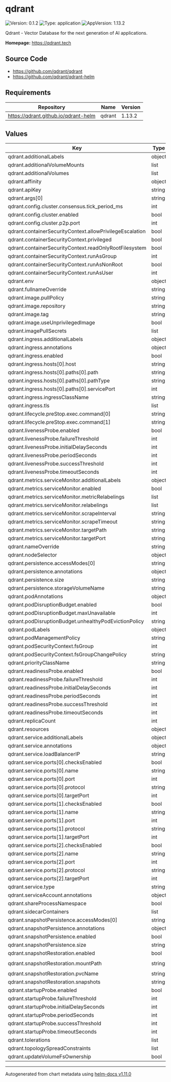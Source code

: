 # qdrant

![Version: 0.1.2](https://img.shields.io/badge/Version-0.1.2-informational?style=flat-square) ![Type: application](https://img.shields.io/badge/Type-application-informational?style=flat-square) ![AppVersion: 1.13.2](https://img.shields.io/badge/AppVersion-1.13.2-informational?style=flat-square)

Qdrant - Vector Database for the next generation of AI applications.

**Homepage:** <https://qdrant.tech>

## Source Code

* <https://github.com/qdrant/qdrant>
* <https://github.com/qdrant/qdrant-helm>

## Requirements

| Repository | Name | Version |
|------------|------|---------|
| https://qdrant.github.io/qdrant-helm | qdrant | 1.13.2 |

## Values

| Key | Type | Default | Description |
|-----|------|---------|-------------|
| qdrant.additionalLabels | object | `{}` |  |
| qdrant.additionalVolumeMounts | list | `[]` |  |
| qdrant.additionalVolumes | list | `[]` |  |
| qdrant.affinity | object | `{}` |  |
| qdrant.apiKey | string | `""` |  |
| qdrant.args[0] | string | `"./config/initialize.sh"` |  |
| qdrant.config.cluster.consensus.tick_period_ms | int | `100` |  |
| qdrant.config.cluster.enabled | bool | `true` |  |
| qdrant.config.cluster.p2p.port | int | `6335` |  |
| qdrant.containerSecurityContext.allowPrivilegeEscalation | bool | `false` |  |
| qdrant.containerSecurityContext.privileged | bool | `false` |  |
| qdrant.containerSecurityContext.readOnlyRootFilesystem | bool | `true` |  |
| qdrant.containerSecurityContext.runAsGroup | int | `2000` |  |
| qdrant.containerSecurityContext.runAsNonRoot | bool | `true` |  |
| qdrant.containerSecurityContext.runAsUser | int | `1000` |  |
| qdrant.env | object | `{}` |  |
| qdrant.fullnameOverride | string | `"qdrant"` |  |
| qdrant.image.pullPolicy | string | `"IfNotPresent"` |  |
| qdrant.image.repository | string | `"docker.io/qdrant/qdrant"` |  |
| qdrant.image.tag | string | `"v1.13.2-gpu-nvidia"` |  |
| qdrant.image.useUnprivilegedImage | bool | `false` |  |
| qdrant.imagePullSecrets | list | `[]` |  |
| qdrant.ingress.additionalLabels | object | `{}` |  |
| qdrant.ingress.annotations | object | `{}` |  |
| qdrant.ingress.enabled | bool | `false` |  |
| qdrant.ingress.hosts[0].host | string | `"example.com"` |  |
| qdrant.ingress.hosts[0].paths[0].path | string | `"/"` |  |
| qdrant.ingress.hosts[0].paths[0].pathType | string | `"Prefix"` |  |
| qdrant.ingress.hosts[0].paths[0].servicePort | int | `6333` |  |
| qdrant.ingress.ingressClassName | string | `""` |  |
| qdrant.ingress.tls | list | `[]` |  |
| qdrant.lifecycle.preStop.exec.command[0] | string | `"sleep"` |  |
| qdrant.lifecycle.preStop.exec.command[1] | string | `"3"` |  |
| qdrant.livenessProbe.enabled | bool | `false` |  |
| qdrant.livenessProbe.failureThreshold | int | `6` |  |
| qdrant.livenessProbe.initialDelaySeconds | int | `5` |  |
| qdrant.livenessProbe.periodSeconds | int | `5` |  |
| qdrant.livenessProbe.successThreshold | int | `1` |  |
| qdrant.livenessProbe.timeoutSeconds | int | `1` |  |
| qdrant.metrics.serviceMonitor.additionalLabels | object | `{}` |  |
| qdrant.metrics.serviceMonitor.enabled | bool | `false` |  |
| qdrant.metrics.serviceMonitor.metricRelabelings | list | `[]` |  |
| qdrant.metrics.serviceMonitor.relabelings | list | `[]` |  |
| qdrant.metrics.serviceMonitor.scrapeInterval | string | `"30s"` |  |
| qdrant.metrics.serviceMonitor.scrapeTimeout | string | `"10s"` |  |
| qdrant.metrics.serviceMonitor.targetPath | string | `"/metrics"` |  |
| qdrant.metrics.serviceMonitor.targetPort | string | `"http"` |  |
| qdrant.nameOverride | string | `""` |  |
| qdrant.nodeSelector | object | `{}` |  |
| qdrant.persistence.accessModes[0] | string | `"ReadWriteOnce"` |  |
| qdrant.persistence.annotations | object | `{}` |  |
| qdrant.persistence.size | string | `"10Gi"` |  |
| qdrant.persistence.storageVolumeName | string | `"data"` |  |
| qdrant.podAnnotations | object | `{}` |  |
| qdrant.podDisruptionBudget.enabled | bool | `false` |  |
| qdrant.podDisruptionBudget.maxUnavailable | int | `1` |  |
| qdrant.podDisruptionBudget.unhealthyPodEvictionPolicy | string | `""` |  |
| qdrant.podLabels | object | `{}` |  |
| qdrant.podManagementPolicy | string | `"Parallel"` |  |
| qdrant.podSecurityContext.fsGroup | int | `3000` |  |
| qdrant.podSecurityContext.fsGroupChangePolicy | string | `"Always"` |  |
| qdrant.priorityClassName | string | `""` |  |
| qdrant.readinessProbe.enabled | bool | `true` |  |
| qdrant.readinessProbe.failureThreshold | int | `6` |  |
| qdrant.readinessProbe.initialDelaySeconds | int | `5` |  |
| qdrant.readinessProbe.periodSeconds | int | `5` |  |
| qdrant.readinessProbe.successThreshold | int | `1` |  |
| qdrant.readinessProbe.timeoutSeconds | int | `1` |  |
| qdrant.replicaCount | int | `1` |  |
| qdrant.resources | object | `{}` |  |
| qdrant.service.additionalLabels | object | `{}` |  |
| qdrant.service.annotations | object | `{}` |  |
| qdrant.service.loadBalancerIP | string | `""` |  |
| qdrant.service.ports[0].checksEnabled | bool | `true` |  |
| qdrant.service.ports[0].name | string | `"http"` |  |
| qdrant.service.ports[0].port | int | `6333` |  |
| qdrant.service.ports[0].protocol | string | `"TCP"` |  |
| qdrant.service.ports[0].targetPort | int | `6333` |  |
| qdrant.service.ports[1].checksEnabled | bool | `false` |  |
| qdrant.service.ports[1].name | string | `"grpc"` |  |
| qdrant.service.ports[1].port | int | `6334` |  |
| qdrant.service.ports[1].protocol | string | `"TCP"` |  |
| qdrant.service.ports[1].targetPort | int | `6334` |  |
| qdrant.service.ports[2].checksEnabled | bool | `false` |  |
| qdrant.service.ports[2].name | string | `"p2p"` |  |
| qdrant.service.ports[2].port | int | `6335` |  |
| qdrant.service.ports[2].protocol | string | `"TCP"` |  |
| qdrant.service.ports[2].targetPort | int | `6335` |  |
| qdrant.service.type | string | `"ClusterIP"` |  |
| qdrant.serviceAccount.annotations | object | `{}` |  |
| qdrant.shareProcessNamespace | bool | `false` |  |
| qdrant.sidecarContainers | list | `[]` |  |
| qdrant.snapshotPersistence.accessModes[0] | string | `"ReadWriteOnce"` |  |
| qdrant.snapshotPersistence.annotations | object | `{}` |  |
| qdrant.snapshotPersistence.enabled | bool | `false` |  |
| qdrant.snapshotPersistence.size | string | `"10Gi"` |  |
| qdrant.snapshotRestoration.enabled | bool | `false` |  |
| qdrant.snapshotRestoration.mountPath | string | `"/qdrant/snapshot-restoration"` |  |
| qdrant.snapshotRestoration.pvcName | string | `"snapshots-pvc"` |  |
| qdrant.snapshotRestoration.snapshots | string | `nil` |  |
| qdrant.startupProbe.enabled | bool | `false` |  |
| qdrant.startupProbe.failureThreshold | int | `30` |  |
| qdrant.startupProbe.initialDelaySeconds | int | `10` |  |
| qdrant.startupProbe.periodSeconds | int | `5` |  |
| qdrant.startupProbe.successThreshold | int | `1` |  |
| qdrant.startupProbe.timeoutSeconds | int | `1` |  |
| qdrant.tolerations | list | `[]` |  |
| qdrant.topologySpreadConstraints | list | `[]` |  |
| qdrant.updateVolumeFsOwnership | bool | `true` |  |

----------------------------------------------
Autogenerated from chart metadata using [helm-docs v1.11.0](https://github.com/norwoodj/helm-docs/releases/v1.11.0)
